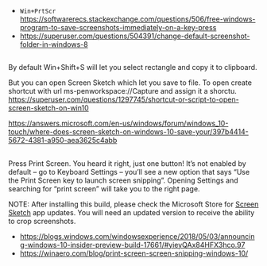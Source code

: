 - `Win+PrtScr` https://softwarerecs.stackexchange.com/questions/506/free-windows-program-to-save-screenshots-immediately-on-a-key-press
- https://superuser.com/questions/504391/change-default-screenshot-folder-in-windows-8

##

By default Win+Shift+S will let you select rectangle and copy it to clipboard.

But you can open Screen Sketch which let you save to file. To open create shortcut with url ms-penworkspace://Capture and assign it a shorctu. https://superuser.com/questions/1297745/shortcut-or-script-to-open-screen-sketch-on-win10

https://answers.microsoft.com/en-us/windows/forum/windows_10-touch/where-does-screen-sketch-on-windows-10-save-your/397b4414-5672-4381-a950-aea3625c4abb

##

Press Print Screen. You heard it right, just one button! It’s not enabled by default – go to Keyboard Settings – you’ll see a new option that says “Use the Print Screen key to launch screen snipping”. Opening Settings and searching for “print screen” will take you to the right page.

NOTE: After installing this build, please check the Microsoft Store for [Screen Sketch](https://www.microsoft.com/en-us/store/p/screen-sketch/9mz95kl8mr0l) app updates. You will need an updated version to receive the ability to crop screenshots.

- https://blogs.windows.com/windowsexperience/2018/05/03/announcing-windows-10-insider-preview-build-17661/#yieyQAx84HFX3hco.97
- https://winaero.com/blog/print-screen-screen-snipping-windows-10/